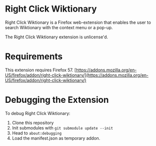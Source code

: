 # Right Click Wiktionary
Right Click Wiktionary is a Firefox web-extension that enables the user to search Wiktionary with the context menu or a pop-up.

The Right Click Wiktionary extension is unlicense'd.

# Requirements
This extension requires Firefox 57. [https://addons.mozilla.org/en-US/firefox/addon/right-click-wiktionary/](https://addons.mozilla.org/en-US/firefox/addon/right-click-wiktionary/)

# Debugging the Extension
To debug Right Click Wiktionary:
1. Clone this repository
2. Init submodules with `git submodule update --init`
3. Head to `about:debugging`
4. Load the manifest.json as temporary addon.
